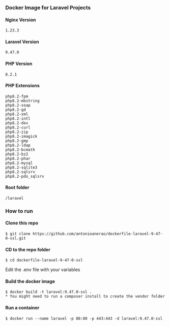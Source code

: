 ### Docker Image for Laravel Projects

#### Nginx Version
    1.23.3

#### Laravel Version
    9.47.0

#### PHP Version
    8.2.1

#### PHP Extensions
    php8.2-fpm
    php8.2-mbstring
    php8.2-soap
    php8.2-gd
    php8.2-xml
    php8.2-intl
    php8.2-dev
    php8.2-curl
    php8.2-zip
    php8.2-imagick
    php8.2-gmp
    php8.2-ldap
    php8.2-bcmath
    php8.2-bz2
    php8.2-phar
    php8.2-mysql
    php8.2-sqlite3
    php8.2-sqlsrv
    php8.2-pdo_sqlsrv

#### Root folder
    /laravel

### How to run

#### Clone this repo
    $ git clone https://github.com/antonioanerao/dockerfile-laravel-9-47-0-ssl.git

#### CD to the repo folder
    $ cd dockerfile-laravel-9-47-0-ssl

Edit the .env file with your variables

#### Build the docker image
    $ docker build -t laravel:9.47.0-ssl .
    * You might need to run a composer install to create the vendor folder

#### Run a container
    $ docker run --name laravel -p 80:80 -p 443:443 -d laravel:9.47.0-ssl